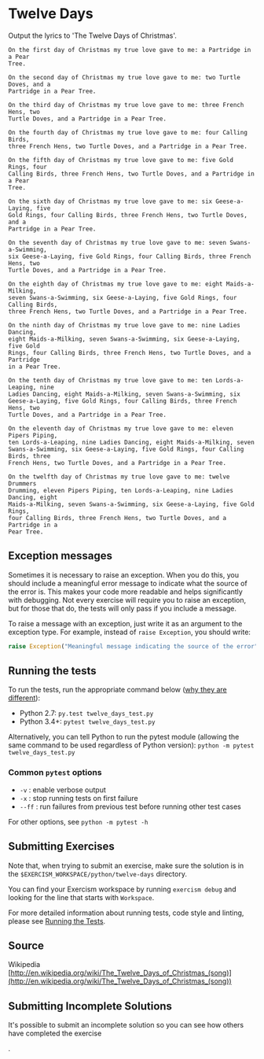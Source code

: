 # Twelve Days

Output the lyrics to 'The Twelve Days of Christmas'.

```text
On the first day of Christmas my true love gave to me: a Partridge in a Pear
Tree.

On the second day of Christmas my true love gave to me: two Turtle Doves, and a
Partridge in a Pear Tree.

On the third day of Christmas my true love gave to me: three French Hens, two
Turtle Doves, and a Partridge in a Pear Tree.

On the fourth day of Christmas my true love gave to me: four Calling Birds,
three French Hens, two Turtle Doves, and a Partridge in a Pear Tree.

On the fifth day of Christmas my true love gave to me: five Gold Rings, four
Calling Birds, three French Hens, two Turtle Doves, and a Partridge in a Pear
Tree.

On the sixth day of Christmas my true love gave to me: six Geese-a-Laying, five
Gold Rings, four Calling Birds, three French Hens, two Turtle Doves, and a
Partridge in a Pear Tree.

On the seventh day of Christmas my true love gave to me: seven Swans-a-Swimming,
six Geese-a-Laying, five Gold Rings, four Calling Birds, three French Hens, two
Turtle Doves, and a Partridge in a Pear Tree.

On the eighth day of Christmas my true love gave to me: eight Maids-a-Milking,
seven Swans-a-Swimming, six Geese-a-Laying, five Gold Rings, four Calling Birds,
three French Hens, two Turtle Doves, and a Partridge in a Pear Tree.

On the ninth day of Christmas my true love gave to me: nine Ladies Dancing,
eight Maids-a-Milking, seven Swans-a-Swimming, six Geese-a-Laying, five Gold
Rings, four Calling Birds, three French Hens, two Turtle Doves, and a Partridge
in a Pear Tree.

On the tenth day of Christmas my true love gave to me: ten Lords-a-Leaping, nine
Ladies Dancing, eight Maids-a-Milking, seven Swans-a-Swimming, six
Geese-a-Laying, five Gold Rings, four Calling Birds, three French Hens, two
Turtle Doves, and a Partridge in a Pear Tree.

On the eleventh day of Christmas my true love gave to me: eleven Pipers Piping,
ten Lords-a-Leaping, nine Ladies Dancing, eight Maids-a-Milking, seven
Swans-a-Swimming, six Geese-a-Laying, five Gold Rings, four Calling Birds, three
French Hens, two Turtle Doves, and a Partridge in a Pear Tree.

On the twelfth day of Christmas my true love gave to me: twelve Drummers
Drumming, eleven Pipers Piping, ten Lords-a-Leaping, nine Ladies Dancing, eight
Maids-a-Milking, seven Swans-a-Swimming, six Geese-a-Laying, five Gold Rings,
four Calling Birds, three French Hens, two Turtle Doves, and a Partridge in a
Pear Tree.
```

## Exception messages

Sometimes it is necessary to raise an exception. When you do this, you should
include a meaningful error message to
indicate what the source of the error is. This makes your code more readable and
helps significantly with debugging. Not
every exercise will require you to raise an exception, but for those that do,
the tests will only pass if you include
a message.

To raise a message with an exception, just write it as an argument to the
exception type. For example, instead of
`raise Exception`, you should write:

```python
raise Exception("Meaningful message indicating the source of the error")
```

## Running the tests

To run the tests, run the appropriate command below ([why they are
different](https://github.com/pytest-dev/pytest/issues/1629#issue-161422224)):

- Python 2.7: `py.test twelve_days_test.py`
- Python 3.4+: `pytest twelve_days_test.py`

Alternatively, you can tell Python to run the pytest module (allowing the same
command to be used regardless of Python version):
`python -m pytest twelve_days_test.py`

### Common `pytest` options

- `-v` : enable verbose output
- `-x` : stop running tests on first failure
- `--ff` : run failures from previous test before running other test cases

For other options, see `python -m pytest -h`

## Submitting Exercises

Note that, when trying to submit an exercise, make sure the solution is in the
`$EXERCISM_WORKSPACE/python/twelve-days` directory.

You can find your Exercism workspace by running `exercism debug` and looking for
the line that starts with `Workspace`.

For more detailed information about running tests, code style and linting,
please see [Running the Tests](http://exercism.io/tracks/python/tests).

## Source

Wikipedia
[http://en.wikipedia.org/wiki/The_Twelve_Days_of_Christmas_(song)](http://en.wikipedia.org/wiki/The_Twelve_Days_of_Christmas_(song))

## Submitting Incomplete Solutions

It's possible to submit an incomplete solution so you can see how others have
completed the exercise







.
